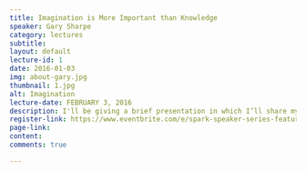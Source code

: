```yaml
---
title: Imagination is More Important than Knowledge
speaker: Gary Sharpe
category: lectures
subtitle: 
layout: default
lecture-id: 1
date: 2016-01-03
img: about-gary.jpg
thumbnail: 1.jpg
alt: Imagination
lecture-date: FEBRUARY 3, 2016
description: I'll be giving a brief presentation in which I’ll share my thoughts regarding innovation, imagination, and what it takes to build and create two successful multi-million dollar companies.
register-link: https://www.eventbrite.com/e/spark-speaker-series-featuring-gary-sharpe-tickets-20630298779
page-link:
content:
comments: true

---
```


